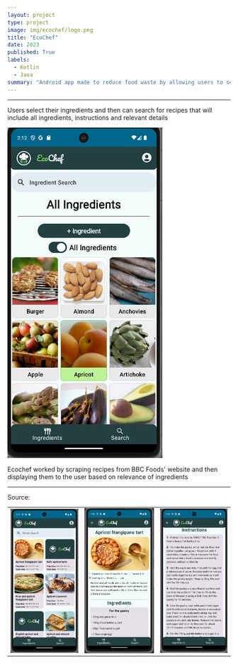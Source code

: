 ```yaml
---
layout: project
type: project
image: img/ecochef/logo.png
title: "EcoChef"
date: 2023
published: True
labels:
  - Kotlin
  - Java
summary: "Android app made to reduce food waste by allowing users to select ingredients or dietary requirements to find recipes."
---
```


<hr>
<p>Users select their ingredients and then can search for recipes that will include all ingredients, instructions and relevant details</p>
<img class="img-fluid" src="../img/ecochef/ingr.png">
<p>Ecochef worked by scraping recipes from BBC Foods' website and then displaying them to the user based on relevance of ingredients</p>
<table>
  <tr>
<td><img class="img-fluid" src="../img/ecochef/search.png"></td>
<td><img class="img-fluid" src="../img/ecochef/reci1.png"></td>
<td><img class="img-fluid" src="../img/ecochef/reci2.png"></td>
  </tr>
</tb>
<hr>

Source: <a href="https://github.com/TH3Eimis/ecochef"><i class="large github icon "></i></a>
